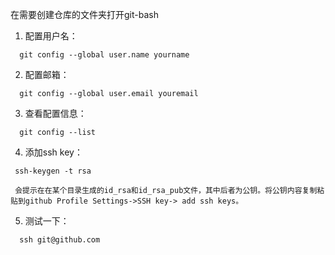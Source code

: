 在需要创建仓库的文件夹打开git-bash

1. 配置用户名：
```
  git config --global user.name yourname
```
2. 配置邮箱：
```
  git config --global user.email youremail
```
3. 查看配置信息：
```
  git config --list
```
4. 添加ssh key：
```
 ssh-keygen -t rsa

 会提示在在某个目录生成的id_rsa和id_rsa_pub文件，其中后者为公钥。将公钥内容复制粘贴到github Profile Settings->SSH key-> add ssh keys。
```
5. 测试一下：
```
  ssh git@github.com
```
